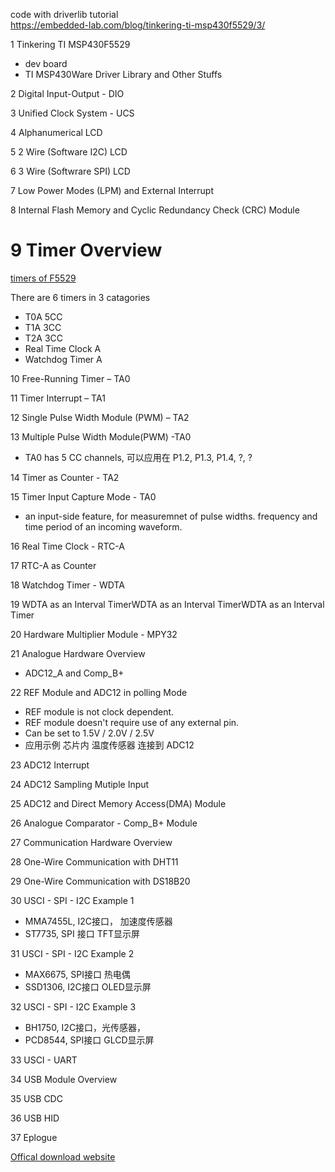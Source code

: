 


code with driverlib tutorial   
https://embedded-lab.com/blog/tinkering-ti-msp430f5529/3/ 

1 Tinkering TI MSP430F5529
* dev board
* TI MSP430Ware Driver Library and Other Stuffs

2 Digital Input-Output  - DIO

3 Unified Clock System - UCS



4 Alphanumerical LCD

5 2 Wire (Software I2C) LCD

6 3 Wire (Softwrare SPI) LCD

7 Low Power Modes (LPM) and External Interrupt

8 Internal Flash Memory and Cyclic Redundancy Check (CRC) Module



# 9 Timer Overview
[timers of F5529](https://embedded-lab.com/blog/tinkering-ti-msp430f5529/9/#:~:text=MSP430F5529%20microcontroller%20has%20six%20timers,Real%20Time%20Clock%20(RTC).&text=The%20cut%2Daway%20block%20diagram,shown%20below%20highlights%20these%20timers.)

There are 6 timers in 3 catagories
* T0A  5CC
* T1A  3CC
* T2A  3CC
* Real Time Clock A
* Watchdog Timer A

10 Free-Running Timer – TA0

11 Timer Interrupt – TA1

12 Single Pulse Width Module (PWM) – TA2

13 Multiple Pulse Width Module(PWM) -TA0
* TA0 has 5 CC channels, 可以应用在 P1.2, P1.3, P1.4, ?, ?

14 Timer as Counter - TA2

15 Timer Input Capture Mode - TA0
* an input-side feature, for measuremnet of pulse widths. frequency and time period of an incoming waveform.

16 Real Time Clock - RTC-A

17 RTC-A as Counter

18 Watchdog Timer - WDTA

19 WDTA as an Interval TimerWDTA as an Interval TimerWDTA as an Interval Timer

20 Hardware Multiplier Module - MPY32

21 Analogue Hardware Overview
* ADC12_A  and Comp_B+

22 REF Module and ADC12 in polling Mode
* REF module is not clock dependent.
* REF module doesn't require use of any external pin.
* Can be set to 1.5V / 2.0V / 2.5V
* 应用示例 芯片内 温度传感器 连接到 ADC12

23 ADC12 Interrupt


24 ADC12 Sampling Mutiple Input

25 ADC12 and Direct Memory Access(DMA) Module

26 Analogue Comparator - Comp_B+ Module

27 Communication Hardware Overview

28 One-Wire Communication with DHT11

29 One-Wire Communication with DS18B20

30 USCI - SPI - I2C Example 1
* MMA7455L, I2C接口， 加速度传感器
* ST7735, SPI 接口 TFT显示屏

31 USCI - SPI - I2C Example 2
* MAX6675, SPI接口 热电偶
* SSD1306, I2C接口 OLED显示屏

32 USCI - SPI - I2C Example 3
* BH1750, I2C接口，光传感器， 
* PCD8544, SPI接口 GLCD显示屏

33 USCI - UART

34 USB Module Overview

35 USB CDC

36 USB HID

37 Eplogue




[Offical download website](https://www.ti.com/tool/MSPDRIVERLIB#downloads)